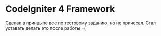 # CodeIgniter 4 Framework

Сделал в принцыпе все по тестовому заданию, но не причесал. Стал уставать делать  это после работы =(
